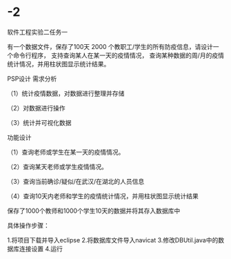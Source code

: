 # -2
软件工程实验二任务一

有一个数据文件，保存了100天 2000 个教职工/学生的所有防疫信息，请设计一个命令行程序， 支持查询某人在某一天的疫情情况，  查询某种数据的周/月的疫情统计情况，并用柱状图显示统计结果。

PSP设计
需求分析

（1）统计疫情数据，对数据进行整理并存储

（2）对数据进行操作

（3）统计并可视化数据

功能设计


（1）查询老师或学生在某一天的疫情情况。

（2）查询某天老师或学生疫情情况。

（3）查询当前确诊/疑似/在武汉/在湖北的人员信息

（4）查询10天内老师和学生的疫情统计情况，并用柱状图显示统计结果

保存了1000个教师和1000个学生10天的数据并将其存入数据库中

具体操作步骤：

1.将项目下载并导入eclipse
2.将数据库文件导入navicat
3.修改DBUtil.java中的数据库连接设置
4.运行
